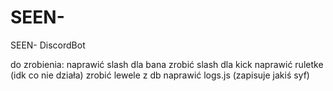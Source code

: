 # SEEN-
 SEEN- DiscordBot

do zrobienia:
naprawić slash dla bana
zrobić slash dla kick
naprawić ruletke (idk co nie działa)
zrobić lewele z db
naprawić logs.js (zapisuje jakiś syf)